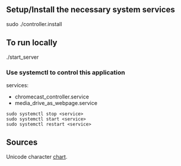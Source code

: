 ## Setup/Install the necessary system services

sudo ./controller.install

## To run locally

./start_server

### Use systemctl to control this application

services:

* chromecast_controller.service
* media_drive_as_webpage.service

```
sudo systemctl stop <service>
sudo systemctl start <service>
sudo systemctl restart <service>
```

## Sources

Unicode character [chart](https://en.wikipedia.org/wiki/List_of_Unicode_characters).
